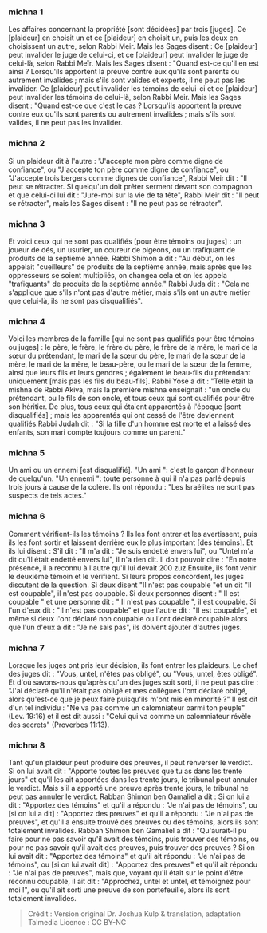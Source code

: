 
### michna 1
Les affaires concernant la propriété [sont décidées] par trois [juges]. Ce [plaideur] en choisit un et ce [plaideur] en choisit un, puis les deux en choisissent un autre, selon Rabbi Meir. Mais les Sages disent :  Ce [plaideur] peut invalider le juge de celui-ci, et ce [plaideur] peut invalider le juge de celui-là, selon Rabbi Meïr. Mais les Sages disent :  "Quand est-ce qu'il en est ainsi ?  Lorsqu'ils apportent la preuve contre eux qu'ils sont parents ou autrement invalides ; mais s'ils sont valides et experts, il ne peut pas les invalider. Ce [plaideur] peut invalider les témoins de celui-ci et ce [plaideur] peut invalider les témoins de celui-là, selon Rabbi Meir. Mais les Sages disent :  "Quand est-ce que c'est le cas ?  Lorsqu'ils apportent la preuve contre eux qu'ils sont parents ou autrement invalides ; mais s'ils sont valides, il ne peut pas les invalider.

### michna 2
Si un plaideur dit à l'autre : "J'accepte mon père comme digne de confiance", ou "J'accepte ton père comme digne de confiance", ou "J'accepte trois bergers comme dignes de confiance", Rabbi Meir dit : "Il peut se rétracter. Si quelqu'un doit prêter serment devant son compagnon et que celui-ci lui dit : "Jure-moi sur la vie de ta tête", Rabbi Meir dit : "Il peut se rétracter", mais les Sages disent : "Il ne peut pas se rétracter".

### michna 3
Et voici ceux qui ne sont pas qualifiés [pour être témoins ou juges] : un joueur de dés, un usurier, un coureur de pigeons, ou un trafiquant de produits de la septième année. Rabbi Shimon a dit :  "Au début, on les appelait "cueilleurs" de produits de la septième année, mais après que les oppresseurs se soient multipliés, on changea cela et on les appela "trafiquants" de produits de la septième année." Rabbi Juda dit :  "Cela ne s'applique que s'ils n'ont pas d'autre métier, mais s'ils ont un autre métier que celui-là, ils ne sont pas disqualifiés".

### michna 4
Voici les membres de la famille [qui ne sont pas qualifiés pour être témoins ou juges] : le père, le frère, le frère du père, le frère de la mère, le mari de la sœur du prétendant, le mari de la sœur du père, le mari de la sœur de la mère, le mari de la mère, le beau-père, ou le mari de la sœur de la femme, ainsi que leurs fils et leurs gendres ; également le beau-fils du prétendant uniquement [mais pas les fils du beau-fils]. Rabbi Yose a dit : "Telle était la mishna de Rabbi Akiva, mais la première mishna enseignait : "un oncle du prétendant, ou le fils de son oncle, et tous ceux qui sont qualifiés pour être son héritier. De plus, tous ceux qui étaient apparentés à l'époque [sont disqualifiés] ; mais les apparentés qui ont cessé de l'être deviennent qualifiés.Rabbi Judah dit :  "Si la fille d'un homme est morte et a laissé des enfants, son mari compte toujours comme un parent."

### michna 5
Un ami ou un ennemi [est disqualifié]. "Un ami ": c'est le garçon d'honneur de quelqu'un. "Un ennemi ": toute personne à qui il n'a pas parlé depuis trois jours à cause de la colère. Ils ont répondu :  "Les Israélites ne sont pas suspects de tels actes."

### michna 6
Comment vérifient-ils les témoins ? Ils les font entrer et les avertissent, puis ils les font sortir et laissent derrière eux le plus important [des témoins]. Et ils lui disent :  S'il dit : "Il m'a dit : "Je suis endetté envers lui", ou "Untel m'a dit qu'il était endetté envers lui", il n'a rien dit. Il doit pouvoir dire : "En notre présence, il a reconnu à l'autre qu'il lui devait 200 zuz.Ensuite, ils font venir le deuxième témoin et le vérifient. Si leurs propos concordent, les juges discutent de la question. Si deux disent "Il n'est pas coupable "et un dit "Il est coupable", il n'est pas coupable. Si deux personnes disent : " Il est coupable " et une personne dit : " Il n'est pas coupable ", il est coupable. Si l'un d'eux dit : "Il n'est pas coupable" et que l'autre dit : "Il est coupable", et même si deux l'ont déclaré non coupable ou l'ont déclaré coupable alors que l'un d'eux a dit : "Je ne sais pas", ils doivent ajouter d'autres juges.

### michna 7
Lorsque les juges ont pris leur décision, ils font entrer les plaideurs. Le chef des juges dit :  "Vous, untel, n'êtes pas obligé", ou "Vous, untel, êtes obligé". Et d'où savons-nous qu'après qu'un des juges soit sorti, il ne peut pas dire : "J'ai déclaré qu'il n'était pas obligé et mes collègues l'ont déclaré obligé, alors qu'est-ce que je peux faire puisqu'ils m'ont mis en minorité ?" Il est dit d'un tel individu : "Ne va pas comme un calomniateur parmi ton peuple" (Lev. 19:16) et il est dit aussi : "Celui qui va comme un calomniateur révèle des secrets" (Proverbes 11:13).

### michna 8
Tant qu'un plaideur peut produire des preuves, il peut renverser le verdict. Si on lui avait dit : "Apporte toutes les preuves que tu as dans les trente jours" et qu'il les ait apportées dans les trente jours, le tribunal peut annuler le verdict. Mais s'il a apporté une preuve après trente jours, le tribunal ne peut pas annuler le verdict. Rabban Shimon ben Gamaliel a dit :  Si on lui a dit : "Apportez des témoins" et qu'il a répondu : "Je n'ai pas de témoins", ou [si on lui a dit] : "Apportez des preuves" et qu'il a répondu : "Je n'ai pas de preuves", et qu'il a ensuite trouvé des preuves ou des témoins, alors ils sont totalement invalides. Rabban Shimon ben Gamaliel a dit :  "Qu'aurait-il pu faire pour ne pas savoir qu'il avait des témoins, puis trouver des témoins, ou pour ne pas savoir qu'il avait des preuves, puis trouver des preuves ? Si on lui avait dit : "Apportez des témoins" et qu'il ait répondu : "Je n'ai pas de témoins", ou [si on lui avait dit] : "Apportez des preuves" et qu'il ait répondu : "Je n'ai pas de preuves", mais que, voyant qu'il était sur le point d'être reconnu coupable, il ait dit : "Approchez, untel et untel, et témoignez pour moi !", ou qu'il ait sorti une preuve de son portefeuille, alors ils sont totalement invalides.

>Crédit : Version original Dr. Joshua Kulp & translation, adaptation Talmedia
>Licence : CC BY-NC